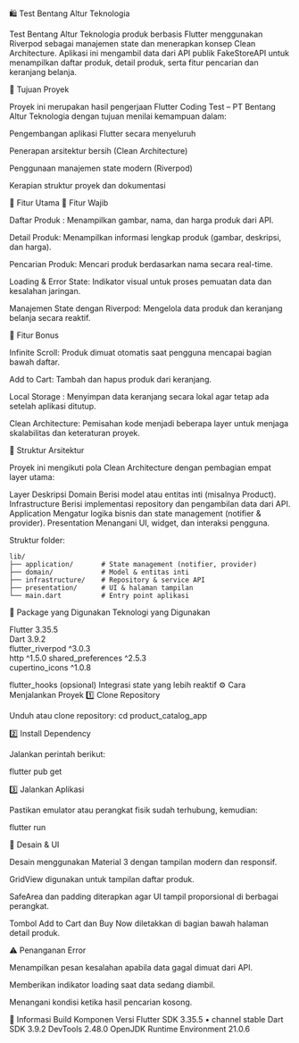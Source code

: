 🛍️ Test Bentang Altur Teknologia

Test Bentang Altur Teknologia produk berbasis Flutter menggunakan Riverpod sebagai manajemen state dan menerapkan konsep Clean Architecture.
Aplikasi ini mengambil data dari API publik FakeStoreAPI
untuk menampilkan daftar produk, detail produk, serta fitur pencarian dan keranjang belanja.

🎯 Tujuan Proyek

Proyek ini merupakan hasil pengerjaan Flutter Coding Test – PT Bentang Altur Teknologia dengan tujuan menilai kemampuan dalam:

Pengembangan aplikasi Flutter secara menyeluruh

Penerapan arsitektur bersih (Clean Architecture)

Penggunaan manajemen state modern (Riverpod)

Kerapian struktur proyek dan dokumentasi

🧩 Fitur Utama
🔹 Fitur Wajib

Daftar Produk : Menampilkan gambar, nama, dan harga produk dari API.

Detail Produk: Menampilkan informasi lengkap produk (gambar, deskripsi, dan harga).

Pencarian Produk: Mencari produk berdasarkan nama secara real-time.

Loading & Error State: Indikator visual untuk proses pemuatan data dan kesalahan jaringan.

Manajemen State dengan Riverpod: Mengelola data produk dan keranjang belanja secara reaktif.

🎁 Fitur Bonus

Infinite Scroll: Produk dimuat otomatis saat pengguna mencapai bagian bawah daftar.

Add to Cart: Tambah dan hapus produk dari keranjang.

Local Storage : Menyimpan data keranjang secara lokal agar tetap ada setelah aplikasi ditutup.

Clean Architecture: Pemisahan kode menjadi beberapa layer untuk menjaga skalabilitas dan keteraturan proyek.

🧱 Struktur Arsitektur

Proyek ini mengikuti pola Clean Architecture dengan pembagian empat layer utama:

Layer	Deskripsi
Domain	Berisi model atau entitas inti (misalnya Product).
Infrastructure	Berisi implementasi repository dan pengambilan data dari API.
Application	Mengatur logika bisnis dan state management (notifier & provider).
Presentation	Menangani UI, widget, dan interaksi pengguna.

Struktur folder:
```
lib/
├── application/       # State management (notifier, provider)
├── domain/            # Model & entitas inti
├── infrastructure/    # Repository & service API
├── presentation/      # UI & halaman tampilan
└── main.dart          # Entry point aplikasi
```
🧰 Package yang Digunakan
Teknologi yang Digunakan

Flutter	3.35.5	
Dart	3.9.2	
flutter_riverpod	^3.0.3	
http	^1.5.0
shared_preferences	^2.5.3	
cupertino_icons	^1.0.8

flutter_hooks (opsional)	Integrasi state yang lebih reaktif
⚙️ Cara Menjalankan Proyek
1️⃣ Clone Repository

Unduh atau clone repository:
cd product_catalog_app

2️⃣ Install Dependency

Jalankan perintah berikut:

flutter pub get

3️⃣ Jalankan Aplikasi

Pastikan emulator atau perangkat fisik sudah terhubung, kemudian:

flutter run

🎨 Desain & UI

Desain menggunakan Material 3 dengan tampilan modern dan responsif.

GridView digunakan untuk tampilan daftar produk.

SafeArea dan padding diterapkan agar UI tampil proporsional di berbagai perangkat.

Tombol Add to Cart dan Buy Now diletakkan di bagian bawah halaman detail produk.

⚠️ Penanganan Error

Menampilkan pesan kesalahan apabila data gagal dimuat dari API.

Memberikan indikator loading saat data sedang diambil.

Menangani kondisi ketika hasil pencarian kosong.

🧾 Informasi Build
Komponen	Versi
Flutter SDK	3.35.5 • channel stable
Dart SDK	3.9.2
DevTools	2.48.0
OpenJDK Runtime Environment	21.0.6 



